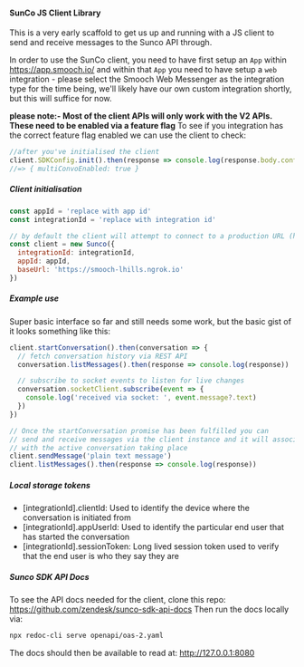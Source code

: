 #### SunCo JS Client Library

This is a very early scaffold to get us up and running with a JS client to send and receive messages to the Sunco API through.

In order to use the SunCo client, you need to have first setup an `App` within https://app.smooch.io/
and within that `App` you need to have setup a `web` integration - please select the Smooch Web Messenger as the integration type for the time being, we'll likely have our own custom integration shortly, but this will suffice for now.

**please note:- Most of the client APIs will only work with the V2 APIs. These need to be enabled via a feature flag**
To see if you integration has the correct feature flag enabled we can use the client to check:

```js
//after you've initialised the client
client.SDKConfig.init().then(response => console.log(response.body.config.app.settings))
//=> { multiConvoEnabled: true }
```

##### Client initialisation

```js
const appId = 'replace with app id'
const integrationId = 'replace with integration id'

// by default the client will attempt to connect to a production URL (https://api.smooch.io). If you wish to use a different base url you can pass in during initialisation.
const client = new Sunco({
  integrationId: integrationId,
  appId: appId,
  baseUrl: 'https://smooch-lhills.ngrok.io'
})
```

##### Example use

Super basic interface so far and still needs some work, but the basic gist of it looks something like this:

```js
client.startConversation().then(conversation => {
  // fetch conversation history via REST API
  conversation.listMessages().then(response => console.log(response))

  // subscribe to socket events to listen for live changes
  conversation.socketClient.subscribe(event => {
    console.log('received via socket: ', event.message?.text)
  })
})

// Once the startConversation promise has been fulfilled you can
// send and receive messages via the client instance and it will associate the requests
// with the active conversation taking place
client.sendMessage('plain text message')
client.listMessages().then(response => console.log(response))
```

##### Local storage tokens

- [integrationId].clientId: Used to identify the device where the conversation is initiated from
- [integrationId].appUserId: Used to identify the particular end user that has started the conversation
- [integrationId].sessionToken: Long lived session token used to verify that the end user is who they say they are

##### Sunco SDK API Docs

To see the API docs needed for the client, clone this repo: https://github.com/zendesk/sunco-sdk-api-docs
Then run the docs locally via:

```bash
npx redoc-cli serve openapi/oas-2.yaml
```

The docs should then be available to read at: http://127.0.0.1:8080
